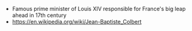 - Famous prime minister of Louis XIV responsible for France's big leap ahead in 17th century
- https://en.wikipedia.org/wiki/Jean-Baptiste_Colbert
